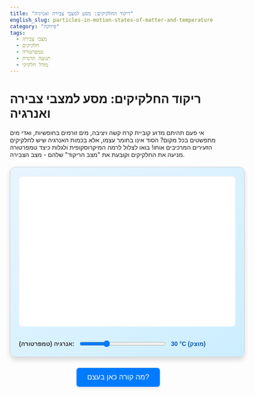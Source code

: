 ```yaml
---
title: "ריקוד החלקיקים: מסע למצבי צבירה ואנרגיה"
english_slug: particles-in-motion-states-of-matter-and-temperature
category: "פיזיקה"
tags:
  - מצבי צבירה
  - חלקיקים
  - טמפרטורה
  - תנועה תרמית
  - מודל חלקיקי
---
```

# ריקוד החלקיקים: מסע למצבי צבירה ואנרגיה

אי פעם תהיתם מדוע קוביית קרח קשה ויציבה, מים זורמים בחופשיות, ואדי מים מתפשטים בכל מקום? הסוד אינו בחומר עצמו, אלא בכמות האנרגיה שיש לחלקיקים הזעירים המרכיבים אותו! בואו לצלול לרמה המיקרוסקופית ולגלות כיצד טמפרטורה מניעה את החלקיקים וקובעת את "מצב הריקוד" שלהם - מצב הצבירה.

<div id="simulation-container">
    <canvas id="particle-canvas"></canvas>
    <div id="controls">
        <label for="temp-slider">אנרגיה (טמפרטורה):</label>
        <input type="range" id="temp-slider" min="0" max="100" value="30">
        <div id="temp-display">30 °C (מוצק)</div>
    </div>
</div>

<style>
    /* סגנונות כלליים לקונטיינר */
    #simulation-container {
        width: 100%;
        max-width: 700px; /* Increased max width for better visual */
        margin: 20px auto;
        border: 1px solid #d0d0d0; /* Softer border */
        border-radius: 12px; /* More rounded corners */
        overflow: hidden;
        background: linear-gradient(to bottom right, #e8f5ff, #cceeff); /* Subtle gradient */
        display: flex;
        flex-direction: column;
        align-items: center;
        padding: 20px; /* More padding */
        box-shadow: 0 6px 12px rgba(0,0,0,0.15); /* Deeper shadow */
        font-family: 'Arial', sans-serif; /* Standard font */
    }

    /* סגנונות לקנבס */
    #particle-canvas {
        width: 100%;
        height: 350px; /* Increased height */
        background-color: #ffffff; /* White background */
        border-radius: 8px; /* Rounded corners for canvas */
        box-shadow: inset 0 1px 3px rgba(0,0,0,0.1); /* Inner shadow */
        box-sizing: border-box;
        margin-bottom: 15px; /* Space below canvas */
    }

    /* סגנונות לבקרה */
    #controls {
        margin-top: 15px;
        display: flex;
        align-items: center;
        width: 100%;
        justify-content: center; /* Center controls horizontally */
        flex-wrap: wrap;
        gap: 10px; /* Spacing between items */
    }

    #controls label {
        margin-inline-end: 0; /* Reset margin */
        font-weight: bold;
        color: #333; /* Darker text */
        min-width: 80px; /* Adjust min width */
        text-align: end;
    }

    #controls input[type="range"] {
        flex-grow: 1;
        max-width: 350px; /* Limit slider width */
        accent-color: #007bff; /* Blue accent color for slider */
    }

    #temp-display {
        min-width: 150px; /* Ensure temp display has enough space */
        text-align: start;
        font-weight: bold;
        color: #0056b3; /* Match button hover color */
    }

    /* סגנונות לכפתור הסבר */
    button {
        display: block;
        margin: 25px auto; /* More space above/below */
        padding: 12px 25px; /* Larger padding */
        font-size: 17px; /* Slightly larger font */
        cursor: pointer;
        background-color: #007bff; /* Primary blue */
        color: white;
        border: none;
        border-radius: 6px; /* More rounded */
        transition: background-color 0.3s ease, transform 0.1s ease; /* Smooth transition */
        box-shadow: 0 3px 6px rgba(0,0,0,0.1); /* Button shadow */
    }

    button:hover {
        background-color: #0056b3; /* Darker blue on hover */
        box-shadow: 0 4px 8px rgba(0,0,0,0.2);
    }

    button:active {
        transform: scale(0.98); /* Slight press effect */
    }

    /* סגנונות לבלוק ההסבר */
    #explanation {
        margin-top: 30px; /* More space above */
        padding: 20px;
        border: 1px solid #d0d0d0;
        border-radius: 12px;
        background-color: #f9f9f9; /* Light grey background */
        display: none; /* Hidden by default */
        box-shadow: 0 2px 8px rgba(0,0,0,0.1);
        line-height: 1.7; /* Improved readability */
        color: #333;
        font-family: 'Arial', sans-serif;
    }

    #explanation h2 {
        margin-top: 0;
        color: #0056b3; /* Match heading color */
        border-bottom: 2px solid #eee; /* Subtle separator */
        padding-bottom: 10px;
        margin-bottom: 15px;
    }

    #explanation h3 {
        color: #007bff; /* Primary color for subheadings */
        margin-top: 20px;
        margin-bottom: 8px;
        border-left: 4px solid #007bff; /* Accent border */
        padding-left: 10px;
    }

    #explanation p {
        margin-bottom: 15px;
        text-align: justify; /* Justify text for cleaner look */
    }

    #explanation ul {
        list-style: disc inside; /* Disc bullets */
        padding-left: 0; /* Remove default padding */
        margin-bottom: 15px;
    }

    #explanation li {
        margin-bottom: 10px;
    }

    #explanation li strong {
        color: #555; /* Slightly different color for bold text */
    }
</style>

<button id="toggle-explanation">מה קורה כאן בעצם?</button>

<div id="explanation">
    <h2>מסע אל הבלתי נראה: הבנת מצבי צבירה</h2>

    <p>כל דבר שאתם רואים, נוגעים או מרגישים עשוי מחלקיקים זעירים שנקראים אטומים ומולקולות. החלקיקים האלה אף פעם לא באמת נחים לגמרי! הם תמיד בתנועה, אבל אופי התנועה שלהם משתנה בצורה דרמטית כתלות באנרגיה שיש להם. ה<strong>טמפרטורה</strong> היא בעצם מדד לכמה אנרגיה קינטית (אנרגיית תנועה) יש לחלקיקים בממוצע.</p>

    <p><strong>בואו נראה איך האנרגיה הזו קובעת את מצב הצבירה:</strong></p>

    <h3>🕺 מוצק (אנרגיה נמוכה): הריקוד במקום</h3>
    <p>כאשר האנרגיה נמוכה, החלקיקים קרובים מאוד זה לזה ומסודרים לרוב במבנה קבוע ומאורגן, כמו חיילים במסדר או לבנים בקיר (מבנה גבישי). הם לא יכולים לשנות מקום, אבל הם בהחלט לא קופאים על שמריו! הם רוטטים ומתנדנדים בעדינות מסביב לנקודות קבועות במבנה. ככל שהטמפרטורה עולה מעט, הרטט מתגבר. בגלל המבנה הקבוע והכוחות החזקים ביניהם, למוצק יש צורה ונפח משלו.</p>

    <h3>💃 נוזל (אנרגיה בינונית): מחליקים זה לצד זה</h3>
    <p>מוסיפים עוד אנרגיה? החלקיקים מקבלים מספיק "כוח" כדי להתגבר על חלק מכוחות המשיכה החזקים שהחזיקו אותם במבנה הקבוע. הם עדיין קרובים יחסית, אבל עכשיו הם יכולים להחליק, להתגלגל ולהחליף מקומות זה עם זה. תחשבו על קהל צפוף שנע באיטיות. לנוזל אין צורה קבועה (הוא לובש את צורת הכלי), אבל יש לו נפח קבוע (בטמפרטורה ולחץ נתונים) כי החלקיקים עדיין קשורים יחסית זה לזה.</p>

    <h3>🤸‍♀️ גז (אנרגיה גבוהה): חופשיים לרוץ!</h3>
    <p>עוד ועוד אנרגיה... עכשיו לחלקיקים יש כל כך הרבה אנרגיה קינטית שהם מתגברים כמעט לחלוטין על כוחות המשיכה ביניהם. הם טסים במהירות עצומה לכל הכיוונים, מתנגשים זה בזה ובדפנות הכלי. המרחקים ביניהם גדולים בהרבה מאשר בנוזל או במוצק. אין להם לא צורה ולא נפח קבועים – הם פשוט מתפשטים וממלאים את כל החלל הפנוי.</p>

    <h3>המעבר בין ריקודים: שינויי מצב צבירה</h3>
    <p>כאשר אתם מחממים חומר (מוסיפים לו אנרגיה), אתם למעשה מעניקים אנרגיה לחלקיקים שלו, והם עוברים ממצב ריקוד אחד למשנהו: ממוצק ל נוזל (התכה), ומנוזל לגז (התאדות/רתיחה). כאשר אתם מקררים חומר (מסלקים ממנו אנרגיה), התנועה של החלקיקים מואטת, והם עוברים ממצב אנרגיה גבוהה יותר למצב אנרגיה נמוכה יותר: מגז לנוזל (התעבות), ומנוזל למוצק (קיפאון).</p>

    <p>הסימולציה שלמעלה מאפשרת לכם לשלוט באנרגיה (הטמפרטורה) ולצפות במו עיניכם איך ריקוד החלקיקים משתנה, ואיך השינוי הזה קובע אם החומר יתנהג כמו מוצק, נוזל או גז. נסו למשוך את המחוון מצד לצד וראו את הקסם קורה!</p>
</div>

<script>
    const canvas = document.getElementById('particle-canvas');
    const ctx = canvas.getContext('2d');
    const tempSlider = document.getElementById('temp-slider');
    const tempDisplay = document.getElementById('temp-display');
    const explanationDiv = document.getElementById('explanation');
    const toggleButton = document.getElementById('toggle-explanation');

    // Simulation parameters
    const numParticles = 100;
    const particleRadius = 3;
    const particles = [];
    let simulationBounds = { x: 0, y: 0, width: canvas.width, height: canvas.height }; // Use let to allow reassigning on resize

    // Physics parameters (tuned for visual effect)
    let solidPullStrength = 0.05; // Strength pulling towards lattice point
    let solidRandomPush = 0.2; // Base random thermal push in solid
    let repulsionStrength = 1.5; // Force applied when particles overlap
    let liquidAttractionStrength = 0.0005; // Weak attraction towards center in liquid
    let damping = 0.99; // Base damping
    let wallRepulsion = 0.5; // Force bouncing off walls

    // State thresholds (Temperature from 0-100)
    const meltTemp = 30;
    const boilTemp = 70;

    // State-dependent variables updated by temperature
    let currentState = "מוצק";
    let currentSpeedMultiplier = 0;
    let currentVibrationAmplitude = 0;
    let currentDamping = damping;
    let currentSolidPullStrength = solidPullStrength;
    let currentRepulsionStrength = repulsionStrength;
    let currentLiquidAttractionStrength = liquidAttractionStrength;
    let currentWallRepulsion = wallRepulsion;


    // Adjust canvas size on load and resize
    function resizeCanvas() {
        const container = document.getElementById('simulation-container');
        // Set canvas size based on container width, keeping aspect ratio
        const containerWidth = container.clientWidth - 40; // Subtract padding
        canvas.width = containerWidth;
        canvas.height = containerWidth * 0.6; // Example aspect ratio
        simulationBounds.width = canvas.width;
        simulationBounds.height = canvas.height;

        // Re-initialize or adjust particle positions based on the new size
        // If in solid or transitioning to solid, reset to lattice
         if (currentState === "מוצק" || parseInt(tempSlider.value) <= meltTemp) {
             resetParticlesToLattice();
         } else {
             // For liquid/gas, just update bounds, particles redistribute naturally
             // Optionally, recenter particles if canvas aspect ratio changed significantly
             // For simplicity here, we let them redistribute.
         }
    }

    // Initialize particles (sets up lattice points)
    function initParticles() {
        particles.length = 0; // Clear existing particles
        // Calculate grid spacing based on canvas size
        const gridCols = 10;
        const gridRows = numParticles / gridCols;
        const particleSpacingX = simulationBounds.width / (gridCols + 1);
        const particleSpacingY = simulationBounds.height / (gridRows + 1);
        const startX = simulationBounds.width / 2 - (gridCols / 2 - 0.5) * particleSpacingX;
        const startY = simulationBounds.height / 2 - (gridRows / 2 - 0.5) * particleSpacingY;


        for (let i = 0; i < numParticles; i++) {
             const row = Math.floor(i / gridCols);
             const col = i % gridCols;
             const baseX = startX + col * particleSpacingX;
             const baseY = startY + row * particleSpacingY;

            particles.push({
                x: baseX, // Start exactly at base position
                y: baseY,
                vx: 0,
                vy: 0,
                baseX: baseX, // Store base position for solid state
                baseY: baseY
            });
        }
        // Update state label and initial velocities based on starting temperature
        updateParticleState(parseInt(tempSlider.value));
    }

     // Reset particles specifically to the solid lattice positions
    function resetParticlesToLattice() {
        // Recalculate grid spacing based on current canvas size
        const gridCols = 10;
        const gridRows = numParticles / gridCols;
        const particleSpacingX = simulationBounds.width / (gridCols + 1);
        const particleSpacingY = simulationBounds.height / (gridRows + 1);
        const startX = simulationBounds.width / 2 - (gridCols / 2 - 0.5) * particleSpacingX;
        const startY = simulationBounds.height / 2 - (gridRows / 2 - 0.5) * particleSpacingY;

         particles.forEach((p, i) => {
             const row = Math.floor(i / gridCols);
             const col = i % gridCols;
             p.baseX = startX + col * particleSpacingX;
             p.baseY = startY + row * particleSpacingY;
             // Snap current position to base position and zero velocity
             p.x = p.baseX;
             p.y = p.baseY;
             p.vx = 0;
             p.vy = 0;
         });
         // Ensure state is correctly set to solid if temp is in solid range
         if (parseInt(tempSlider.value) <= meltTemp) {
             currentState = "מוצק";
         }
         updateTempDisplay(); // Update display immediately
    }


    // Update simulation state based on temperature slider value
    function updateParticleState(temperature) {
        let newState;

        // Smoothly transition parameters based on temperature
        if (temperature <= meltTemp) { // Solid state
            newState = "מוצק";
            // Vibration amplitude increases with temp in solid
            currentVibrationAmplitude = (temperature / meltTemp) * particleRadius * 1.5; // Max vibration related to radius
            currentSolidPullStrength = solidPullStrength * (1 - temperature / (meltTemp * 2)); // Pull weakens slightly but stays strong
            currentSpeedMultiplier = 0; // No free motion, only vibration
            currentRepulsionStrength = repulsionStrength * 1.2; // Stronger repulsion in solid to maintain spacing
            currentLiquidAttractionStrength = 0;
            currentDamping = 0.95; // Stronger damping to prevent drift
            currentWallRepulsion = 0; // Walls don't really interact with fixed lattice
        } else if (temperature <= boilTemp) { // Liquid state
            newState = "נוזל";
            currentVibrationAmplitude = 0; // No vibration around fixed point
            currentSolidPullStrength = 0;
            // Speed increases with temp in liquid range
            currentSpeedMultiplier = 0.5 + (temperature - meltTemp) / (boilTemp - meltTemp) * 0.5; // Speed scales from 0.5 to 1.0
            currentRepulsionStrength = repulsionStrength * 0.8; // Slightly weaker repulsion than solid
            currentLiquidAttractionStrength = liquidAttractionStrength; // Weak attraction towards center
            currentDamping = damping; // Base damping
            currentWallRepulsion = wallRepulsion; // Walls bounce
        } else { // Gas state
            newState = "גז";
            currentVibrationAmplitude = 0;
            currentSolidPullStrength = 0;
            // Speed increases with temp in gas range
            currentSpeedMultiplier = 1.0 + (temperature - boilTemp) / (100 - boilTemp) * 1.0; // Speed scales from 1.0 upwards
            currentRepulsionStrength = repulsionStrength * 0.5; // Weaker repulsion (only at close range collisions)
            currentLiquidAttractionStrength = 0; // No attraction
            currentDamping = damping * 0.99; // Less damping
            currentWallRepulsion = wallRepulsion; // Walls bounce
        }

        // Handle transitions between states
        if (newState !== currentState) {
            console.log(`Transitioning from ${currentState} to ${newState}`);
            if (newState === "מוצק") {
                 // When moving to solid state, snap particles to lattice
                 resetParticlesToLattice();
            } else if (currentState === "מוצק" && (newState === "נוזל" || newState === "גז")) {
                 // When melting/boiling, give particles initial random velocities
                 particles.forEach(p => {
                     const angle = Math.random() * Math.PI * 2;
                     const speed = currentSpeedMultiplier * 3; // Base speed for freed particles
                     p.vx = Math.cos(angle) * speed;
                     p.vy = Math.sin(angle) * speed;
                 });
            }
            currentState = newState; // Update the state AFTER handling the transition logic
        }

        updateTempDisplay(); // Update the text display
    }

    function updateTempDisplay() {
         const temperature = parseInt(tempSlider.value);
         const stateLabel = currentState; // Use the determined state
         tempDisplay.textContent = `${temperature}°C (${stateLabel})`;
    }


    // Update simulation state
    function update() {
        // Apply physics rules based on current state and temperature-derived parameters
        const temperature = parseInt(tempSlider.value);

        particles.forEach(p => {
            let totalForceX = 0;
            let totalForceY = 0;

            if (currentState === "מוצק") {
                 // Pull force towards base position
                const dxBase = p.baseX - p.x;
                const dyBase = p.baseY - p.y;
                totalForceX += dxBase * currentSolidPullStrength;
                totalForceY += dyBase * currentSolidPullStrength;

                // Add random 'thermal' push (vibration)
                totalForceX += (Math.random() - 0.5) * currentVibrationAmplitude * 0.5;
                totalForceY += (Math.random() - 0.5) * currentVibrationAmplitude * 0.5;

            } else { // Liquid or Gas
                 // Apply liquid attraction towards center
                 if (currentState === "נוזל") {
                     const centerX = simulationBounds.width / 2;
                     const centerY = simulationBounds.height / 2;
                     const dxCenter = centerX - p.x;
                     const dyCenter = centerY - p.y;
                     totalForceX += dxCenter * currentLiquidAttractionStrength;
                     totalForceY += dyCenter * currentLiquidAttractionStrength;
                 }

                 // Apply random thermal motion in Liquid/Gas
                 const thermalSpeed = currentSpeedMultiplier * 0.1; // Add some random thermal push
                 totalForceX += (Math.random() - 0.5) * thermalSpeed;
                 totalForceY += (Math.random() - 0.5) * thermalSpeed;
            }


            // Particle-Particle Interaction (Repulsion for overlap)
            // O(N^2) interaction - potential bottleneck for large N
             for (let i = 0; i < particles.length; i++) {
                 const other = particles[i];
                 if (p !== other) {
                     const dx = p.x - other.x;
                     const dy = p.y - other.y;
                     const distSq = dx*dx + dy*dy;
                     const minDistSq = (particleRadius * 2) * (particleRadius * 2);

                     if (distSq < minDistSq && distSq > 0.1) { // Add small threshold to avoid division by zero
                         const dist = Math.sqrt(distSq);
                         const overlap = particleRadius * 2 - dist; // How much they overlap
                         const forceMagnitude = overlap * currentRepulsionStrength; // Repulsion strength increases with overlap

                         // Apply force proportional to overlap, away from the other particle
                         const angle = Math.atan2(dy, dx);
                         totalForceX += Math.cos(angle) * forceMagnitude;
                         totalForceY += Math.sin(angle) * forceMagnitude;
                     }
                 }
             }


            // Update velocity with applied forces
            p.vx += totalForceX;
            p.vy += totalForceY;

            // Apply damping
            p.vx *= currentDamping;
            p.vy *= currentDamping;

            // Update position
            p.x += p.vx;
            p.y += p.vy;

            // Wall Collision (applies only in Liquid/Gas states)
            if (currentState !== "מוצק") {
                 const wallForce = currentWallRepulsion;
                 const hitPadding = particleRadius; // Distance from wall when collision occurs

                if (p.x < simulationBounds.x + hitPadding) {
                    const overlap = (simulationBounds.x + hitPadding) - p.x;
                    p.x = simulationBounds.x + hitPadding; // Snap back
                    p.vx = Math.abs(p.vx) * (1 - wallForce); // Reflect and lose some energy
                } else if (p.x > simulationBounds.x + simulationBounds.width - hitPadding) {
                    const overlap = p.x - (simulationBounds.x + simulationBounds.width - hitPadding);
                     p.x = simulationBounds.x + simulationBounds.width - hitPadding; // Snap back
                    p.vx = -Math.abs(p.vx) * (1 - wallForce); // Reflect and lose some energy
                }

                if (p.y < simulationBounds.y + hitPadding) {
                    const overlap = (simulationBounds.y + hitPadding) - p.y;
                     p.y = simulationBounds.y + hitPadding; // Snap back
                    p.vy = Math.abs(p.vy) * (1 - wallForce); // Reflect and lose some energy
                } else if (p.y > simulationBounds.y + simulationBounds.height - hitPadding) {
                    const overlap = p.y - (simulationBounds.y + simulationBounds.height - hitPadding);
                     p.y = simulationBounds.y + simulationBounds.height - hitPadding; // Snap back
                    p.vy = -Math.abs(p.vy) * (1 - wallForce); // Reflect and lose some energy
                }
            }

        });
    }

    // Draw simulation
    function draw() {
        // Clear canvas
        ctx.clearRect(0, 0, canvas.width, canvas.height);

        // Draw particles
        const temperature = parseInt(tempSlider.value);
        let particleColor = '#007bff'; // Base color

        if (currentState === "נוזל") {
             particleColor = '#4d94ff'; // Lighter blue for liquid
         } else if (currentState === "גז") {
             particleColor = '#99ccff'; // Even lighter blue for gas
         }
        ctx.fillStyle = particleColor; // Set fill color


        particles.forEach(p => {
            // In solid state, draw a circle around the base position indicating vibration area
            if (currentState === "מוצק") {
                 const vibrationIndicatorRadius = currentVibrationAmplitude * 1.2; // Slightly larger than actual vibration
                 ctx.strokeStyle = `rgba(150, 150, 150, ${temperature / meltTemp * 0.5})`; // Grey, fades in with temp
                 ctx.lineWidth = 1;
                 ctx.beginPath();
                 ctx.arc(p.baseX, p.baseY, vibrationIndicatorRadius, 0, Math.PI * 2);
                 ctx.stroke(); // Draw the vibration area circle
             }

            // Draw the particle itself
            ctx.beginPath();
            ctx.arc(p.x, p.y, particleRadius, 0, Math.PI * 2);
            ctx.fill();
        });
    }

    // Main animation loop
    function animate() {
        update();
        draw();
        requestAnimationFrame(animate);
    }

    // Event listeners
    tempSlider.addEventListener('input', () => {
        updateParticleState(parseInt(tempSlider.value));
    });


    toggleButton.addEventListener('click', () => {
        const isHidden = explanationDiv.style.display === 'none' || explanationDiv.style.display === '';
        explanationDiv.style.display = isHidden ? 'block' : 'none';
        toggleButton.textContent = isHidden ? 'הסתר הסבר' : 'מה קורה כאן בעצם?';
    });

    // Initialize on page load and resize
    window.addEventListener('resize', resizeCanvas);
    resizeCanvas(); // Initial resize and setup
    initParticles(); // Initialize particle data and base positions
    // updateParticleState is called by resizeCanvas and on slider input.
    animate(); // Start the animation loop

</script>
